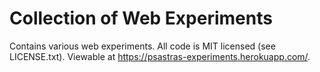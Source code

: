 # Collection of Web Experiments

Contains various web experiments.  All code is MIT licensed (see LICENSE.txt).
Viewable at https://psastras-experiments.herokuapp.com/.
